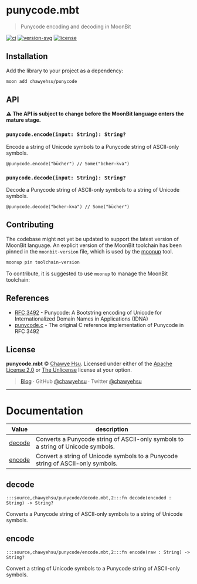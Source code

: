 # punycode.mbt

> Punycode encoding and decoding in MoonBit

[![ci][ci-badge]][ci]
[![version-svg]][mooncakes-url]
[![license][license-badge]](UNLICENSE)

## Installation

Add the library to your project as a dependency:

```sh
moon add chawyehsu/punycode
```

## API

**⚠️ The API is subject to change before the MoonBit language enters the mature stage.**

### `punycode.encode(input: String): String?`

Encode a string of Unicode symbols to a Punycode string of ASCII-only symbols.

```moonbit
@punycode.encode("bücher") // Some("bcher-kva")
```

### `punycode.decode(input: String): String?`

Decode a Punycode string of ASCII-only symbols to a string of Unicode symbols.

```moonbit
@punycode.decode("bcher-kva") // Some("bücher")
```

## Contributing

The codebase might not yet be updated to support the latest version of MoonBit
language. An explicit version of the MoonBit toolchain has been pinned in the
`moonbit-version` file, which is used by the [moonup] tool.

```sh
moonup pin toolchain-version
```

To contribute, it is suggested to use `moonup` to manage the MoonBit toolchain:

## References

- [RFC 3492] - Punycode: A Bootstring encoding of Unicode for Internationalized Domain Names in Applications (IDNA)
- [punycode.c] - The original C reference implementation of Punycode in RFC 3492

## License

**punycode.mbt** © [Chawye Hsu](https://github.com/chawyehsu). Licensed under either of the [Apache License 2.0](LICENSE-APACHE) or [The Unlicense](UNLICENSE) license at your option.

> [Blog](https://chawyehsu.com) · GitHub [@chawyehsu](https://github.com/chawyehsu) · Twitter [@chawyehsu](https://twitter.com/chawyehsu)

[ci-badge]: https://github.com/chawyehsu/punycode.mbt/workflows/CI/badge.svg
[ci]: https://github.com/chawyehsu/punycode.mbt/actions/workflows/ci.yml
[version-svg]: https://img.shields.io/badge/mooncakes.io-v0.0.3-orange
[mooncakes-url]: https://mooncakes.io/docs/#/chawyehsu/punycode/
[license-badge]: https://img.shields.io/github/license/chawyehsu/punycode.mbt
[moonup]: https://github.com/chawyehsu/moonup
[RFC 3492]: https://datatracker.ietf.org/doc/html/rfc3492
[punycode.c]: https://gist.github.com/chawyehsu/2792814973cdc0e9315fae7b96be38cc

---
# Documentation
|Value|description|
|---|---|
|[decode](#decode)| Converts a Punycode string of ASCII-only symbols to a string of Unicode symbols.|
|[encode](#encode)| Convert a string of Unicode symbols to a Punycode string of ASCII-only symbols.|

## decode

```moonbit
:::source,chawyehsu/punycode/decode.mbt,2:::fn decode(encoded : String) -> String?
```
 Converts a Punycode string of ASCII-only symbols to a string of Unicode symbols.

## encode

```moonbit
:::source,chawyehsu/punycode/encode.mbt,2:::fn encode(raw : String) -> String?
```
 Convert a string of Unicode symbols to a Punycode string of ASCII-only symbols.
